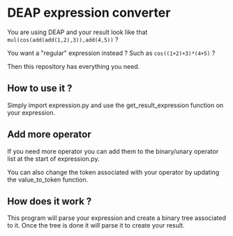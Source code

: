 # DEAP expression converter

You are using DEAP and your result look like that `mul(cos(add(add(1,2),3)),add(4,5))` ?

You want a "regular" expression instead ? Such as `cos((1+2)+3)*(4+5)` ?

Then this repository has everything you need.

## How to use it ?

Simply import expression.py and use the get_result_expression function on your expression.

## Add more operator

If you need more operator you can add them to the binary/unary operator list at the start of expression.py.

You can also change the token associated with your operator by updating the value_to_token function.

## How does it work ?

This program will parse your expression and create a binary tree associated to it.
Once the tree is done it will parse it to create your result.

